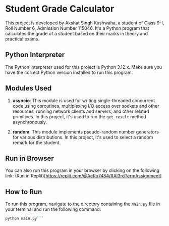 # Student Grade Calculator

This project is developed by Akshat Singh Kushwaha, a student of Class 9-I, Roll Number 6, Admission Number 115046. It's a Python program that calculates the grade of a student based on their marks in theory and practical exams.

## Python Interpreter

The Python interpreter used for this project is Python 3.12.x. Make sure you have the correct Python version installed to run this program.

## Modules Used

1. **asyncio**: This module is used for writing single-threaded concurrent code using coroutines, multiplexing I/O access over sockets and other resources, running network clients and servers, and other related primitives. In this project, it's used to run the `get_result` method asynchronously.

2. **random**: This module implements pseudo-random number generators for various distributions. In this project, it's used to select a random remark for the student.

## Run in Browser

You can also run this program in your browser by clicking on the following link: (Run in Replit)[https://replit.com/@AeRo7484/RAI3rdTermAssignment]

## How to Run

To run this program, navigate to the directory containing the `main.py` file in your terminal and run the following command:

```bash
python main.py```



